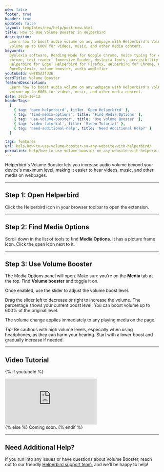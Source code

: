 ```yaml
---
new: false
footer: true
header: true
updated: false
layout: templates/new/help/post-new.html
title: How to Use Volume Booster in Helperbird
description:
  Learn how to boost audio volume on any webpage with Helperbird's Volume Booster feature. Increase
  volume up to 600% for videos, music, and other media content.
keywords:
  Dyslexia software, Reading Mode for Google Chrome, Voice typing for chrome, Text to speech for
  chrome, text reader, Immersive Reader, dyslexia fonts, accessibility software, dyslexia software,
  Helperbird for Edge, Helperbird for Firefox, Helperbird for Chrome, Opendyslexic for Chrome,
  OpenDyslexic, volume booster, audio amplifier
youtubeId: vwT8SAJfU3E
cardTitle: Volume Booster
featureDescription:
  Learn how to boost audio volume on any webpage with Helperbird's Volume Booster feature. Increase
  volume up to 600% for videos, music, and other media content.
date: 2025-10-12
headerTags:
  [
    { tag: 'open-helperbird', title: 'Open Helperbird' },
    { tag: 'find-media-options', title: 'Find Media Options' },
    { tag: 'use-volume-booster', title: 'Use Volume Booster' },
    { tag: 'video-tutorial', title: 'Video Tutorial' },
    { tag: 'need-additional-help', title: 'Need Additional Help?' }
  ]

tags: features
url: help/how-to-use-volume-booster-on-any-website-with-helperbird/
permalink: help/how-to-use-volume-booster-on-any-website-with-helperbird/
---
```


Helperbird's Volume Booster lets you increase audio volume beyond your device's maximum level, making it easier to hear videos, music, and other media on webpages.

---

## Step 1: Open Helperbird

Click the Helperbird icon in your browser toolbar to open the extension.

---

## Step 2: Find Media Options

Scroll down in the list of tools to find **Media Options**. It has a picture frame icon. Click the open icon next to it.

---

## Step 3: Use Volume Booster

The Media Options panel will open. Make sure you're on the **Media** tab at the top. Find **Volume booster** and toggle it on.

Once enabled, use the slider to adjust the volume boost level. 

Drag the slider left to decrease or right to increase the volume. The percentage shows your current boost level. You can boost volume up to 600% of the original level.

The volume change applies immediately to any playing media on the page.

*Tip:* Be cautious with high volume levels, especially when using headphones, as they can harm your hearing. Start with a lower boost and gradually increase if needed.

---

## Video Tutorial

{% if youtubeId %}
<div class="aspect-w-16 aspect-h-9 mt-12 mb-12">
<iframe id="videos" src="https://www.youtube.com/embed/{{youtubeId}}" title="YouTube video player" frameborder="0" allow="accelerometer; autoplay; clipboard-write; encrypted-media; gyroscope; picture-in-picture; web-share" allowfullscreen></iframe>
</div>
{% else %}
Coming soon.
{% endif %}

---

## Need Additional Help?

If you run into any issues or have questions about Volume Booster, reach out to our friendly [Helperbird support team](/support/), and we'll be happy to help!